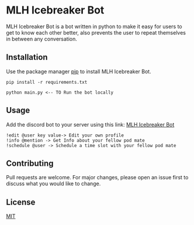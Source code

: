 # MLH Icebreaker Bot

MLH Icebreaker Bot is a bot written in python to make it easy for users to get to know each other better, also prevents the user to repeat themselves in between any conversation. 

## Installation

Use the package manager [pip](https://pip.pypa.io/en/stable/) to install MLH Icebreaker Bot.

```
pip install -r requirements.txt

python main.py <-- TO Run the bot locally
```

## Usage

Add the discord bot to your server using this link: [MLH Icebreaker Bot](https://discord.com/api/oauth2/authorize?client_id=890319728474750997&permissions=534723951680&scope=bot)


```
!edit @user key value-> Edit your own profile
!info @mention -> Get Info about your fellow pod mate
!schedule @user -> Schedule a time slot with your fellow pod mate
```

## Contributing
Pull requests are welcome. For major changes, please open an issue first to discuss what you would like to change.

## License
[MIT](https://choosealicense.com/licenses/mit/)
